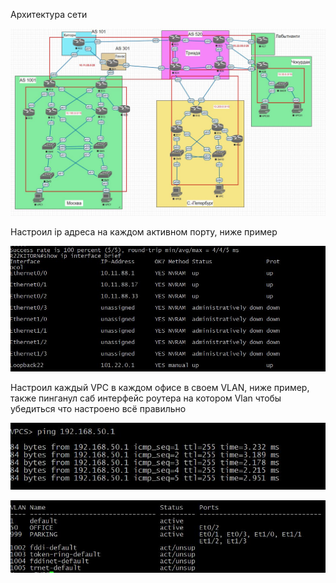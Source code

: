 Архитектура сети

![alt text](https://github.com/Eliminir/OTUS-LABS-PROF/blob/main/LAB4/1%20(2).JPG)

Настроил ip адреса на каждом активном порту, ниже пример

![alt text](https://github.com/Eliminir/OTUS-LABS-PROF/blob/main/LAB4/2.JPG)

Настроил каждый VPC в каждом офисе в своем VLAN, ниже пример, также пинганул саб интерфейс роутера на котором Vlan чтобы убедиться что настроено всё правильно

![alt text](https://github.com/Eliminir/OTUS-LABS-PROF/blob/main/LAB4/3(1).JPG)

![alt text](https://github.com/Eliminir/OTUS-LABS-PROF/blob/main/LAB4/3.JPG)

